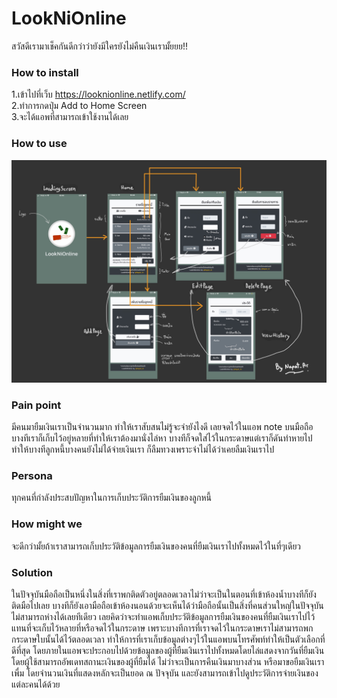 # LookNiOnline
สวัสดีเรามาเช็คกันดีกว่าว่ายังมีใครยังไม่คืนเงินเรามั้ยยย!!<br>

### How to install
1.เข้าไปที่เว็บ https://looknionline.netlify.com/ <br>
2.ทำการกดปุ่ม Add to Home Screen <br>
3.จะได้แอพที่สามารถเข้าใช้งานได้เลย <br>

### How to use
<img src="https://github.com/NAPATKRUP/LookNiOnline/blob/master/Overview/C17098F5-0925-44B2-8B02-F145A771C2A1.jpeg">

### Pain point
มีคนมายืมเงินเราเป็นจำนวนมาก ทำให้เราสับสนไม่รู้จะจำยังไงดี เลยจดไว้ในแอพ note บนมือถือบางทีเราก็เก็บไว้อยู่หลายที่ทำให้เราต้องมานั่งไล่หา บางทีก็จดใส่ไว้ในกระดาษแต่เราก็ดันทำหายไปทำให้บางทีลูกหนี้บางคนยังไม่ได้จ่ายเงินเรา ก็ลืมทวงเพราะจำไม่ได้ว่าเคยลืมเงินเราไป

### Persona
ทุกคนที่กำลังประสบปัญหาในการเก็บประวัติการยืมเงินของลูกหนี้

### How might we
จะดีกว่ามั้ยถ้าเราสามารถเก็บประวัติข้อมูลการยืมเงินของคนที่ยืมเงินเราไปทั้งหมดไว้ในที่ๆเดียว

### Solution
ในปัจจุบันมือถือเป็นหนึ่งในสิ่งที่เราพกติดตัวอยู่ตลอดเวลาไม่ว่าจะเป็นในตอนที่เข้าห้องน้ำบางทีก็ยังติดมือไปเลย บางทีก็ยังเอามือถือเข้าห้องนอนด้วยจะเห็นได้ว่ามือถือนั้นเป็นสิ่งที่คนส่วนใหญ่ในปัจจุบันไม่สามารถห่างได้เลยทีเดียว เลยคิดว่าจะทำแอพเก็บประวัติข้อมูลการยืมเงินของคนที่ยืมเงินเราไปไว้แทนที่จะเก็บไว้หลายที่หรือจดไว้ในกระดาษ เพราะบางทีการที่เราจดไว้ในกระดาษเราไม่สามารถพกกระดาษใบนั้นได้ไว้ตลอดเวลา ทำให้การที่เราเก็บข้อมูลต่างๆไว้ในแอพบนโทรศัพท์ทำให้เป็นตัวเลือกที่ดีที่สุด โดยภายในแอพจะประกอบไปด้วยข้อมูลของผู้ที่ยืมเงินเราไปทั้งหมดโดยไล่แสดงจากวันที่ยืมเงิน โดยผู้ใช้สามารถอัพเดทสถานะเงินของผู้ที่ยืมได้ ไม่ว่าจะเป็นการคืนเงินมาบางส่วน หรือมาขอยืมเงินเราเพื่ม โดยจำนวนเงินที่แสดงหลักจะเป็นยอด ณ ปัจจุบัน และยังสามารถเข้าไปดูประวัติการจ่ายเงินของแต่ละคนได้ด้วย
